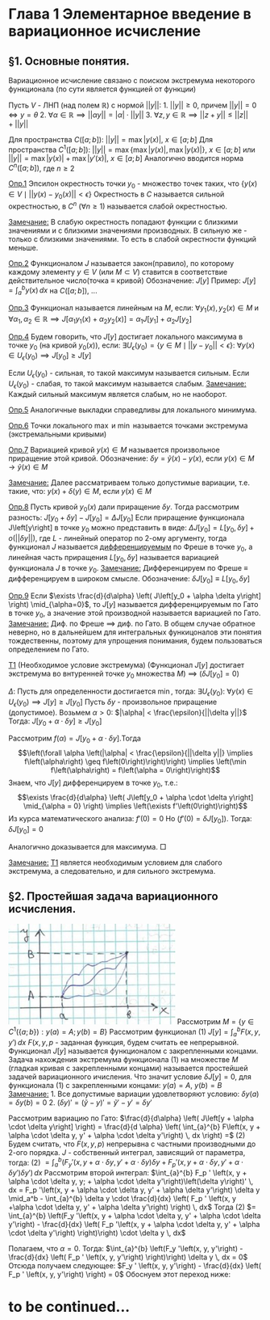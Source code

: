 # Глава 1 Элементарное введение в вариационное исчисление

## §1. Основные понятия.

Вариационное исчисление связано с поиском экстремума некоторого функционала (по сути является функцией от функции)

Пусть $V$ - ЛНП (над полем $\mathbb{R}$) с нормой $||y||$:
    1. $||y|| \geq 0$, причем $||y|| = 0 \iff y = \theta$
    2. $\forall \alpha \in \mathbb{R} \implies ||\alpha y|| = |\alpha| \cdot ||y||$
    3. $\forall z, y \in \mathbb{R} \implies ||z + y|| \leq ||z|| + ||y||$

Для пространства $C\left(\left[a; b\right]\right)$: $||y|| = \max|y\left(x\right)|$, $x \in \left[a; b\right]$
    Для пространства $C^1\left(\left[a;b\right]\right)$: $||y|| = \max\left\{\max|y\left(x\right)|, \max|y\left(x\right)|\right\}$, $x \in \left[a; b\right]$ или $||y|| = \max|y\left(x\right)| + \max|y'\left(x\right)|$, $x \in \left[a; b\right]$
    Аналогично вводится норма $C^n\left(\left[a;b\right]\right)$, где $n \geq 2$

<u>Опр.1</u> Эпсилон окрестность точки $y_0$ - множество точек таких, что
$\left\{y\left(x\right) \in V \mid ||y\left(x\right) - y_0\left(x\right)|| < \epsilon\right\}$
    Окрестность в $C$ называется сильной окрестностью, в $C^n$ ($\forall n\geq 1$) называется слабой окрестностью.

<u>Замечание:</u> В слабую окрестность попадают функции с близкими значениями и с близкими значениями производных. В сильную же - только с близкими значениями. То есть в слабой окрестности функций меньше.

<u>Опр.2</u> Функционалом $J$ называется закон(правило), по которому каждому элементу $y \in V$ (или $M \subset V$) ставится в соответствие действительное число(точка $\equiv$ кривой)
    Обозначение: $J\left[y\right]$
    Пример: $J\left[y\right] = \int_{a}^{b} y\left(x\right) \, dx$ на $C\left(\left[a;b\right]\right)$, ...

<u>Опр.3</u> Функционал называется линейным на $M$, если:
    $\forall y_1\left(x\right), y_2\left(x\right) \in M$ и $\forall \alpha_1, \alpha    _2 \in \mathbb{R} \implies J\left[\alpha_1 y_1\left(x\right) + \alpha_2 y_2\left(x\right)\right] = \alpha_1 J\left[y_1\right] + \alpha_2 J\left[y_2\right]$ 

<u>Опр.4</u> Будем говорить, что $J\left[y\right]$ достигает локального максимума в точке $y_0$ (на кривой $y_0\left(x\right)$), если:
    $\exists U_\epsilon \left(y_0\right) = \left\{y \in M \mid ||y - y_0|| < \epsilon\right\}$: $\forall y\left(x\right) \in U_\epsilon \left(y_0\right) \implies J\left[y_0\right] \geq J\left[y\right]$

Если $U_\epsilon \left(y_0\right)$ - сильная, то такой максимум называется сильным.
    Если $U_\epsilon \left(y_0\right)$ - слабая, то такой максимум называется слабым.
    <u>Замечание:</u> Каждый сильный максимум является слабым, но не наоборот.

<u>Опр.5</u> Аналогичные выкладки справедливы для локального минимума.

<u>Опр.6</u> Точки локального $\max$ и $\min$ называется точками экстремума (экстремальными кривыми)

<u>Опр.7</u> Вариацией кривой $y\left(x\right) \in M$ называется произвольное приращение этой кривой.
    Обозначение: $\delta y = \widetilde{y}\left(x\right) - y\left(x\right)$, если $y\left(x\right) \in M \rightarrow \widetilde{y}\left(x\right) \in M$

<u>Замечание:</u> Далее рассматриваем только допустимые вариации, т.е. такие, что: $y\left(x\right) + \delta\left(y\right) \in M$, если $y\left(x\right) \in M$

<u>Опр.8</u> Пусть кривой $y_0\left(x\right)$ дали приращение $\delta y$. Тогда рассмотрим разность: $J\left[y_0 + \delta y\right] - J\left[y_0\right] = \Delta J\left[y_0\right]$
    Если приращение функционала J\left[y\right] в точке $y_0$ можно представить в виде: $\Delta J\left[y_0\right] = L\left[y_0, \delta y\right] + o\left(||\delta y||\right)$, где $L$ - линейный оператор по 2-ому аргументу, тогда функционал $J$ называется <u>дифференцируемым</u> по Фреше в точке $y_0$, а линейная часть приращения $L\left[y_0, \delta y\right]$ называется вариацией функционала $J$ в точке $y_0$.
    <u>Замечание:</u> Дифференцируем по Фреше $\equiv$ дифференцируем в широком смысле.
    Обозначение: $\delta J\left[y_0\right] \equiv L\left[y_0, \delta y\right]$

<u>Опр.9</u> Eсли $\exists \frac{d}{d\alpha} \left( J\left[y_0 + \alpha \delta y\right] \right) \mid_{\alpha=0}$, то $J\left[y\right]$ называется дифференцируемым по Гато в точке $y_0$, а значение этой производной называется вариацией по Гато.
    <u>Замечание:</u> Диф. по Фреше $\implies$ диф. по Гато. В общем случае обратное неверно, но в дальнейшем для интегральных функицоналов эти понятия тождественны, поэтому для упрощения понимания, будем пользоваться определением по Гато.

<u>Т1</u> (Необходимое условие экстремума)
    (Функционал $J\left[y\right]$ достигает экстремума во внтуренней точке $y_0$ множества $M$) $\implies$ ($\delta J\left[y_0\right] = 0$)

$\Delta$: Пусть для определенности достигается $\min$, тогда:
    $\exists U_\epsilon \left(y_0\right)$: $\forall y\left(x\right) \in U_\epsilon  \left(y_0\right) \implies J\left[y\right] \geq J\left[y_0\right]$
    Пусть $\delta y$ - произвольное приращение (допустимое). Возьмем $\alpha>0$: $|\alpha| < \frac{\epsilon}{||\delta y||}$
    Тогда: $J\left[y_0 + \alpha \cdot \delta y\right] \geq J\left[y_0\right]$

Рассмотрим $f\left(\alpha\right) = J\left[y_0 + \alpha \cdot \delta y\right]$.Тогда
$$\left(\forall \alpha \left(|\alpha| < \frac{\epsilon}{||\delta y||} \implies f\left(\alpha\right) \geq f\left(0\right)\right)\right) \implies \left(\min f\left(\alpha\right) = f\left(\alpha = 0\right)\right)$$
    Знаем, что $J\left[y\right]$ дифференцируем в точке $y_0$, т.е.:
$$\exists \frac{d}{d\alpha} \left( J\left[y_0 + \alpha \cdot \delta y\right] \mid_{\alpha = 0} \right) \implies \left(\exists f'\left(0\right)\right)$$
    Из курса математического анализа: $f'\left(0\right) = 0$
    Но $\left(f'\left(0\right) = \delta J\left[y_0\right]\right)$. Тогда: $\delta J\left[y_0\right] = 0$

Аналогично доказывается для максимума.
□

<u>Замечание:</u> <u>Т1</u> является необходимым условием для слабого экстремума, а следовательно, и для сильного экстремума.

## §2. Простейшая задача вариационного исчисления.

![](lecture1/image1.jpg)
    Рассмотрим $M = \left\{y \in C^1\left(\left\{a;b\right\}\right) : y\left(a\right) = A; y\left(b\right) = B\right\}$
    Рассмотрим функционал (1) $J\left[y\right] = \int_{a}^{b} F\left(x, y, y'\right) \, dx$
    $F(x, y, p$ - заданная функция, будем считать ее непрерывной.
    Функционал $J\left[y\right]$ называется функционалом с закрепленными концами.
    Задача нахождения экстремума функционала (1) на множестве $M$ (гладкая кривая с закрепленными концами) называется простейшей задачей вариационного ичисления.
    Что значит условие $\delta J\left[y\right] = 0$, для функционала (1) с закрепленными концами:
    $y\left(a\right) = A$, $y\left(b\right) = B$
    <u>Замечание:</u>
    1. Все допустимые вариации удовлетворяют условию: $\delta y\left(a\right) = \delta y\left(b\right) = 0$
    2. $\left(\delta y\right)' = \left(\widetilde{y} - y\right)' = \widetilde{y}' - y' = \delta y'$
    
Рассмотрим вариацию по Гато:
    $\frac{d}{d\alpha} \left( J\left[y + \alpha \cdot \delta y\right] \right) = \frac{d}{d \alpha} \left( \int_{a}^{b} F\left(x, y + \alpha \cdot \delta y, y' + \alpha \cdot \delta y'\right) \, dx \right) =$ (2)
    Будем считать, что $F\left(x, y, p\right)$ непрерывна с частными производными до 2-ого порядка.
    $J$ - собственный интеграл, зависящий от параметра, тогда:
    (2) $= \int_{a}^{b} \left(F_y ' \left(x, y + \alpha \cdot\delta y, y' + \alpha \cdot \delta y\right) \delta y + F_p ' \left(x, y + \alpha \cdot \delta y, y' + \alpha \cdot \delta y'\right) \delta y'\right)\, dx$
    Рассмотрим второй интеграл:
    $\int_{a}^{b} F_p ' \left(x, y + \alpha \cdot \delta y, y; + \alpha \cdot \delta y'\right)\left(\delta y\right)' \, dx = F_p '\left(x, y + \alpha \cdot \delta y, y' + \alpha \delta y'\right) \delta y \mid_a^b - \int_{a}^{b} \delta y \cdot \frac{d}{dx} \left( F_p ' \left(x, y +\alpha \cdot \delta y, y' + \alpha \delta y'\right) \right) \, dx$
    Тогда (2) $= \int_{a}^{b} \left(F_y '\left(x, y + \alpha \cdot \delta y, y' + \alpha \cdot \delta y'\right) - \frac{d}{dx} \left( F_p '\left(x, y + \alpha \cdot \delta y, y' + \alpha \cdot \delta y'\right) \right)\right) \cdot \delta y \, dx$

Полагаем, что $\alpha = 0$. Тогда:
    $\int_{a}^{b} \left(F_y '\left(x, y, y'\right) - \frac{d}{dx} \left( F_p ' \left(x, y, y'\right) \right)\right) \delta y \, dx = 0$
    Отсюда получаем следующее:
    $F_y ' \left(x, y, y'\right) - \frac{d}{dx} \left( F_p ' \left(x, y, y'\right) \right) = 0$
    Обоснуем этот переход ниже:
# to be continued...
